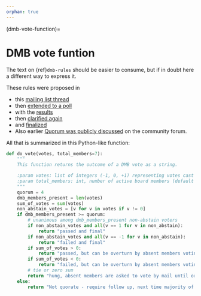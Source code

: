 ```yaml
---
orphan: true
---
```


(dmb-vote-function)=
# DMB vote funtion

The text on {ref}`dmb-rules` should be easier to consume, but if in doubt
here a different way to express it.

These rules were proposed in
* this [mailing list thread](https://lists.ubuntu.com/archives/devel-permissions/2021-August/001728.html)
* then [extended to a poll](https://lists.ubuntu.com/archives/devel-permissions/2021-October/001756.html)
* with the [results](https://lists.ubuntu.com/archives/devel-permissions/2021-November/001782.html)
* then [clarified again](https://lists.ubuntu.com/archives/devel-permissions/2021-October/001763.html)
* and [finalized](https://lists.ubuntu.com/archives/devel-permissions/2021-October/001764.html)
* Also earlier [Quorum was publicly discussed](https://discourse.ubuntu.com/t/open-discussion-meetings-quorum/5966) on the community forum.

All that is summarized in this Python-like function:

```python
def do_vote(votes, total_members=7):
    """
    This function returns the outcome of a DMB vote as a string.

    :param votes: list of integers (-1, 0, +1) representing votes cast by members present
    :param total_members: int, number of active board members (default 7)
    """
    quorum = 4
    dmb_members_present = len(votes)
    sum_of_votes = sum(votes)
    non_abstain_votes = [v for v in votes if v != 0]
    if dmb_members_present >= quorum:
        # unanimous among dmb_members_present non-abstain voters
        if non_abstain_votes and all(v == 1 for v in non_abstain):
            return "passed and final"
        if non_abstain_votes and all(v == -1 for v in non_abstain):
            return "failed and final"
        if sum_of_votes > 0:
            return "passed, but can be overturn by absent members voting by mail until or at next meeting"
        if sum_of_votes < 0:
            return "failed, but can be overturn by absent members voting by mail until or at next meeting"
        # tie or zero sum
        return "hung, absent members are asked to vote by mail until or at next meeting"
    else:
        return "Not quorate - require follow up, next time majority of present members votes will suffice"
```

